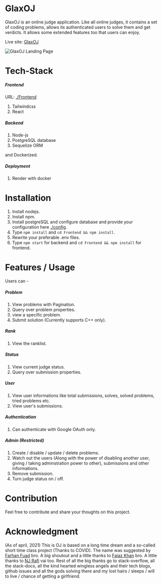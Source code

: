# GlaxOJ
GlaxOJ is an online judge application. Like all online judges, it contains a set of coding problems, allows its authenticated users to solve them and get verdicts. It allows some extended features too that users can enjoy.

Live site: [GlaxOJ](https://glaxoj-frontend.onrender.com/) 

![GlaxOJ Landing Page](https://i.imgur.com/zii0mHk.png)

# Tech-Stack
##### Frontend
URL: [./Frontend](https://github.com/rahathossain690/GlaxOJ/tree/master/Frontend)
1. Tailwindcss
2. React


##### Backend
1. Node-js
2. PostgreSQL database
3. Sequelize ORM

and Dockerized.

##### Deployment
1. Render with docker

# Installation
1. Install nodejs.
2. Install npm.
3. Install postgreSQL and configure database and provide your configuration here [./config](https://github.com/rahathossain690/GlaxOJ/tree/master/config).
4. Type `npm install` and `cd Frontend && npm install`.
5. Rewrite your preferable .env files.
6. Type `npm start` for backend and `cd Frontend && npm install` for frontend.

# Features / Usage
Users can -
##### Problem
1. View problems with Pagination.
2. Query over problem properties.
3. view a specific problem.
4. Submit solution (Currently supports C++ only).


##### Rank
1. View the ranklist.


##### Status
1. View current judge status.
2. Query over submission properties.


##### User
1. View user informations like total submissions, solves, solved problems, tried problems etc.
2. View user's submissions.


##### Authentication
1. Can authenticate with Google OAuth only.


##### Admin (Restricted)
1. Create / disable / update / delete problems.
2. Watch out the users (Along with the power of disabling another user, giving / taking adminstration power to other), submissions and other informations.
3. Remove submission.
4. Turn judge status on / off.

# Contribution
Feel free to contribute and share your thoughts on this project.

# Acknowledgment
(As of april, 2021) This is OJ is based on a long time dream and a so-called short time class project (Thanks to COVID). The name was suggested by [Farhan Fuad](https://github.com/farhanfuad35) bro. A big shoutout and a little thanks to [Faiaz Khan](https://github.com/faiazamin) bro. A little thanks to [NJ Rafi](https://github.com/njrafi) vai too. Rest of all the big thanks go to stack-overflow, all the stack-docs, all the kind hearted wingless angels and their tech blogs, github issues and all the gods solving there and my lost hairs / sleeps / will to live / chance of getting a girlfriend.
